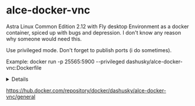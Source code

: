 # alce-docker-vnc
Astra Linux Common Edition 2.12 with Fly desktop Environment as a docker container, spiced up with bugs and depression. I don't know any reason why someone would need this.

Use privileged mode. Don't forget to publish ports (i do sometimes).

Example: docker run -p 25565:5900 --privileged dashusky/alce-docker-vnc:Dockerfile

<details><img src=https://github.com/dashuskycode/alce-docker-vnc/assets/44018891/a369260c-f3c5-4699-bc5c-975408c30b85></details>

https://hub.docker.com/repository/docker/dashusky/alce-docker-vnc/general
